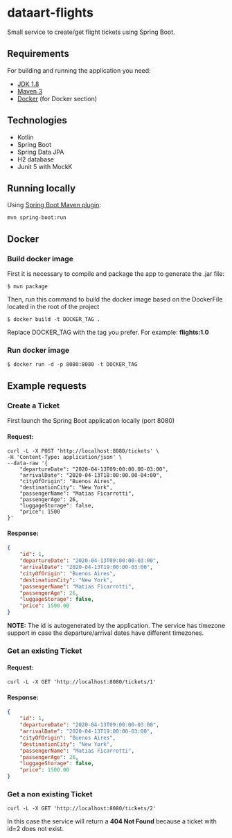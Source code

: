 # dataart-flights
Small service to create/get flight tickets using Spring Boot.

## Requirements

For building and running the application you need:

- [JDK 1.8](http://www.oracle.com/technetwork/java/javase/downloads/jdk8-downloads-2133151.html)
- [Maven 3](https://maven.apache.org)
- [Docker](https://docs.docker.com/) (for Docker section)

## Technologies
- Kotlin
- Spring Boot
- Spring Data JPA
- H2 database
- Junit 5 with MockK

## Running locally

Using [Spring Boot Maven plugin](https://docs.spring.io/spring-boot/docs/current/reference/html/build-tool-plugins-maven-plugin.html):

```shell
mvn spring-boot:run
```

## Docker

### Build docker image

First it is necessary to compile and package the app to generate the .jar file:
```shell
$ mvn package
```
Then, run this command to build the docker image based on the DockerFile located in the root of the project
```shell
$ docker build -t DOCKER_TAG .
```
Replace DOCKER_TAG with the tag you prefer. For example: **flights:1.0**

### Run docker image
```shell
$ docker run -d -p 8080:8080 -t DOCKER_TAG
```

## Example requests

### Create a Ticket

First launch the Spring Boot application locally (port 8080)

#### Request:
```shell
curl -L -X POST 'http://localhost:8080/tickets' \
-H 'Content-Type: application/json' \
--data-raw '{
	"departureDate": "2020-04-13T09:00:00.00-03:00",
	"arrivalDate": "2020-04-13T18:00:00.00-04:00",
	"cityOfOrigin": "Buenos Aires",
	"destinationCity": "New York",
	"passengerName": "Matias Ficarrotti",
	"passengerAge": 26,
	"luggageStorage": false,
	"price": 1500
}'
```

#### Response:
```json
{
    "id": 1,
    "departureDate": "2020-04-13T09:00:00-03:00",
    "arrivalDate": "2020-04-13T19:00:00-03:00",
    "cityOfOrigin": "Buenos Aires",
    "destinationCity": "New York",
    "passengerName": "Matias Ficarrotti",
    "passengerAge": 26,
    "luggageStorage": false,
    "price": 1500.00
}
```

**NOTE:** The id is autogenerated by the application. The service has timezone support in case the departure/arrival dates have different timezones.

### Get an existing Ticket

#### Request:
```shell
curl -L -X GET 'http://localhost:8080/tickets/1'
```

#### Response:
```json
{
    "id": 1,
    "departureDate": "2020-04-13T09:00:00-03:00",
    "arrivalDate": "2020-04-13T19:00:00-03:00",
    "cityOfOrigin": "Buenos Aires",
    "destinationCity": "New York",
    "passengerName": "Matias Ficarrotti",
    "passengerAge": 26,
    "luggageStorage": false,
    "price": 1500.00
}
```

### Get a non existing Ticket


```shell
curl -L -X GET 'http://localhost:8080/tickets/2'
```

In this case the service will return a **404 Not Found** because a ticket with id=2 does not exist.